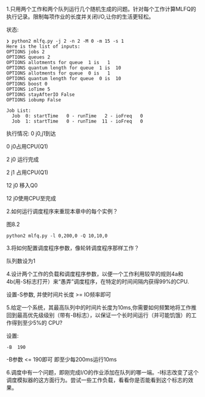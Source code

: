1.只用两个工作和两个队列运行几个随机生成的问题。针对每个工作计算MLFQ的执行记录。限制每项作业的长度并关闭I/O,让你的生活更轻松。

状态:
```
❯ python2 mlfq.py -j 2 -n 2 -M 0 -m 15 -s 1
Here is the list of inputs:
OPTIONS jobs 2
OPTIONS queues 2
OPTIONS allotments for queue  1 is   1
OPTIONS quantum length for queue  1 is  10
OPTIONS allotments for queue  0 is   1
OPTIONS quantum length for queue  0 is  10
OPTIONS boost 0
OPTIONS ioTime 5
OPTIONS stayAfterIO False
OPTIONS iobump False

Job List:
  Job  0: startTime   0 - runTime   2 - ioFreq   0
  Job  1: startTime   0 - runTime  11 - ioFreq   0
```

执行情况:
0 j0,j1到达

0 j0占用CPU(Q1)

2 j0 运行完成

2 j1 占用CPU(Q1)

12 j0 移入Q0

12 j0使用CPU至完成


2.如何运行调度程序来重现本章中的每个实例？

图8.2
```
python2 mlfq.py -l 0,200,0 -Q 10,10,0 
```

3.将如何配置调度程序参数，像轮转调度程序那样工作？

队列数设为1

4.设计两个工作的负载和调度程序参数，以便一个工作利用较早的规则4a和4b(用-S标志打开）来“愚弄”调度程序，在特定的时间间隔内获得99%的CPU.

设置-S参数, 并使时间片长度 >= IO频率即可

5.给定一个系统，其最高队列中的时间片长度为10ms,你需要如何频繁地将工作推回到最高优先级级别（带有-B标志），以保证一个长时间运行（并可能饥饿）的工作得到至少5%的 CPU?

设置:

```
-B  190
```

-B参数 <= 190即可
即至少每200ms运行10ms

6.调度中有一个问题，即刚完成I/O的作业添加在队列的哪一端。-I标志改变了这个调度模拟器的这方面行为。尝试一些工作负载，看看你是否能看到这个标志的效果。

